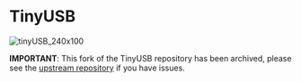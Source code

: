 # TinyUSB

![tinyUSB_240x100](https://user-images.githubusercontent.com/249515/62646655-f9393200-b978-11e9-9c53-484862f15503.png)

**IMPORTANT**: This fork of the TinyUSB repository has been archived, please see the [upstream repository](https://github.com/hathach/tinyusb) if you have issues.
